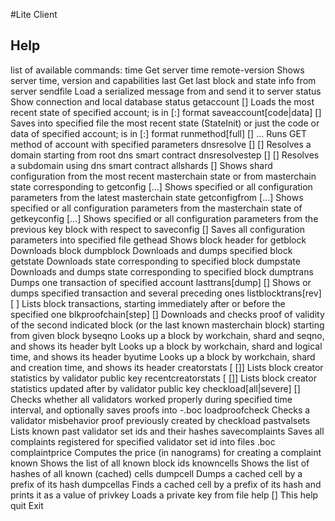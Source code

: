 #Lite Client

## Help

list of available commands:
time    Get server time
remote-version  Shows server time, version and capabilities
last    Get last block and state info from server
sendfile <filename>     Load a serialized message from <filename> and send it to server
status  Show connection and local database status
getaccount <addr> [<block-id-ext>]      Loads the most recent state of specified account; <addr> is in [<workchain>:]<hex-or-base64-addr> format
saveaccount[code|data] <filename> <addr> [<block-id-ext>]       Saves into specified file the most recent state (StateInit) or just the code or data of specified account; <addr> is in [<workchain>:]<hex-or-base64-addr> format
runmethod[full] <addr> [<block-id-ext>] <method-id> <params>... Runs GET method <method-id> of account <addr> with specified parameters
dnsresolve [<block-id-ext>] <domain> [<category>]       Resolves a domain starting from root dns smart contract
dnsresolvestep <addr> [<block-id-ext>] <domain> [<category>]    Resolves a subdomain using dns smart contract <addr>
allshards [<block-id-ext>]      Shows shard configuration from the most recent masterchain state or from masterchain state corresponding to <block-id-ext>
getconfig [<param>...]  Shows specified or all configuration parameters from the latest masterchain state
getconfigfrom <block-id-ext> [<param>...]       Shows specified or all configuration parameters from the masterchain state of <block-id-ext>
getkeyconfig <block-id-ext> [<param>...]        Shows specified or all configuration parameters from the previous key block with respect to <block-id-ext>
saveconfig <filename> [<block-id-ext>]  Saves all configuration parameters into specified file
gethead <block-id-ext>  Shows block header for <block-id-ext>
getblock <block-id-ext> Downloads block
dumpblock <block-id-ext>        Downloads and dumps specified block
getstate <block-id-ext> Downloads state corresponding to specified block
dumpstate <block-id-ext>        Downloads and dumps state corresponding to specified block
dumptrans <block-id-ext> <account-id> <trans-lt>        Dumps one transaction of specified account
lasttrans[dump] <account-id> <trans-lt> <trans-hash> [<count>]  Shows or dumps specified transaction and several preceding ones
listblocktrans[rev] <block-id-ext> <count> [<start-account-id> <start-trans-lt>]        Lists block transactions, starting immediately after or before the specified one
blkproofchain[step] <from-block-id-ext> [<to-block-id-ext>]     Downloads and checks proof of validity of the second indicated block (or the last known masterchain block) starting from given block
byseqno <workchain> <shard-prefix> <seqno>      Looks up a block by workchain, shard and seqno, and shows its header
bylt <workchain> <shard-prefix> <lt>    Looks up a block by workchain, shard and logical time, and shows its header
byutime <workchain> <shard-prefix> <utime>      Looks up a block by workchain, shard and creation time, and shows its header
creatorstats <block-id-ext> [<count> [<start-pubkey>]]  Lists block creator statistics by validator public key
recentcreatorstats <block-id-ext> <start-utime> [<count> [<start-pubkey>]]      Lists block creator statistics updated after <start-utime> by validator public key
checkload[all|severe] <start-utime> <end-utime> [<savefile-prefix>]     Checks whether all validators worked properly during specified time interval, and optionally saves proofs into <savefile-prefix>-<n>.boc
loadproofcheck <filename>       Checks a validator misbehavior proof previously created by checkload
pastvalsets     Lists known past validator set ids and their hashes
savecomplaints <election-id> <filename-pfx>     Saves all complaints registered for specified validator set id into files <filename-pfx><complaint-hash>.boc
complaintprice <expires-in> <complaint-boc>     Computes the price (in nanograms) for creating a complaint
known   Shows the list of all known block ids
knowncells      Shows the list of hashes of all known (cached) cells
dumpcell <hex-hash-pfx>
Dumps a cached cell by a prefix of its hash
dumpcellas <tlb-type> <hex-hash-pfx>
Finds a cached cell by a prefix of its hash and prints it as a value of <tlb-type>
privkey <filename>      Loads a private key from file
help [<command>]        This help
quit    Exit
